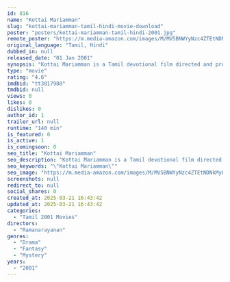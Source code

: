 ```yaml
---
id: 816
name: "Kottai Mariamman"
slug: "kottai-mariamman-tamil-hindi-movie-download"
poster: "posters/kottai-mariamman-tamil-hindi-2001.jpg"
remote_poster: "https://m.media-amazon.com/images/M/MV5BNWYyNzc4ZTEtNDNkMy00YzlhLTkzMDEtMjRjYzM3YTE1MmI5XkEyXkFqcGdeQXVyMTEzNzg0Mjkx._V1_SX300.jpg"
original_language: "Tamil, Hindi"
dubbed_in: null
released_date: "01 Jan 2001"
synopsis: "Kottai Mariamman is a Tamil devotional film directed and produced by Rama Narayanan. The film featured Roja in the title role alongside Karan and Devayani, while Vadivelu plays a supporting role. The film, which had music composed..."
type: "movie"
rating: "4.6"
imdbid: "tt3817988"
tmdbid: null
views: 0
likes: 0
dislikes: 0
author_id: 1
trailer_url: null
runtime: "140 min"
is_featured: 0
is_active: 1
is_comingsoon: 0
seo_title: "Kottai Mariamman"
seo_description: "Kottai Mariamman is a Tamil devotional film directed and produced by Rama Narayanan. The film featured Roja in the title role alongside Karan and Devayani, while Vadivelu plays a supporting role. The film, which had music composed..."
seo_keywords: "\"Kottai Mariamman\""
seo_image: "https://m.media-amazon.com/images/M/MV5BNWYyNzc4ZTEtNDNkMy00YzlhLTkzMDEtMjRjYzM3YTE1MmI5XkEyXkFqcGdeQXVyMTEzNzg0Mjkx._V1_SX300.jpg"
screenshots: null
redirect_to: null
social_shares: 0
created_at: 2025-03-21 16:43:42
updated_at: 2025-03-21 16:43:42
categories:
  - "Tamil 2001 Movies"
directors:
  - "Ramanarayanan"
genres:
  - "Drama"
  - "Fantasy"
  - "Mystery"
years:
  - "2001"
---
```

